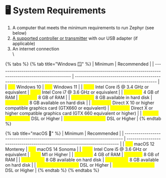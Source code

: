 # 🖥️ System Requirements

1. A computer that meets the minimum requirements to run Zephyr (see below)
2. [A supported controller or transmitter](supported-controllers.md) with our USB adapter (if applicable)
3. An internet connection\
   \


{% tabs %}
{% tab title="Windows 🪟" %}
| Minimum                                                                                                            | Recommended                                                                                                             |
| ------------------------------------------------------------------------------------------------------------------ | ----------------------------------------------------------------------------------------------------------------------- |
| <mark style="color:yellow;">OS:</mark>  Windows 10                                                                 | <mark style="color:yellow;">OS:</mark> Windows 11                                                                       |
| <mark style="color:yellow;">CPU:</mark> Intel Core i5 @ 3.4 GHz or equivalent                                      | <mark style="color:yellow;">CPU:</mark> Intel Core i7 @ 3.6 GHz or equivalent                                           |
| <mark style="color:yellow;">Memory:</mark> 4 GB of RAM                                                             | <mark style="color:yellow;">Memory:</mark> 8 GB of RAM                                                                  |
| <mark style="color:yellow;">Hard Drive:</mark> 8 GB available in hard disk                                         | <mark style="color:yellow;">Hard Drive:</mark> 8 GB available on hard disk                                              |
| <mark style="color:yellow;">Graphics:</mark> Direct X 10 or higher compatible graphics card (GTX660 or equivalent) | <mark style="color:yellow;">Graphics:</mark> Direct X or higher compatible graphics card (GTX 660 equivalent or higher) |
| <mark style="color:yellow;">Internet Connection:</mark> DSL or Higher                                              | <mark style="color:yellow;">Internet Connection:</mark> DSL or Higher                                                   |
{% endtab %}

{% tab title="macOS 🍎" %}
| Minimum                                                                       | Recommended                                                                |
| ----------------------------------------------------------------------------- | -------------------------------------------------------------------------- |
| <mark style="color:yellow;">OS:</mark> macOS 12 Monterey                      | <mark style="color:yellow;">OS:</mark> macOS 14 Sonoma                     |
| <mark style="color:yellow;">CPU:</mark> Intel Core i5 @ 3.6 GHz or equivalent | <mark style="color:yellow;">CPU:</mark> M1 or Higher                       |
| <mark style="color:yellow;">Memory:</mark> 4 GB of RAM                        | <mark style="color:yellow;">Memory:</mark> 8 GB of RAM                     |
| <mark style="color:yellow;">Hard Drive:</mark> 8 GB available on hard disk    | <mark style="color:yellow;">Hard Drive:</mark> 8 GB available on hard disk |
| <mark style="color:yellow;">Internet Connection:</mark> DSL or Higher         | <mark style="color:yellow;">Internet Connection:</mark> DSL or Higher      |
{% endtab %}
{% endtabs %}
